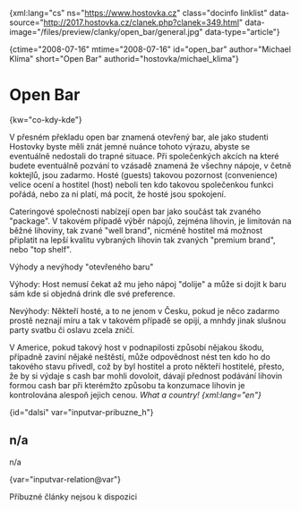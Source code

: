 
{xml:lang="cs" ns="https://www.hostovka.cz" class="docinfo linklist" data-source="http://2017.hostovka.cz/clanek.php?clanek=349.html" data-image="/files/preview/clanky/open_bar/general.jpg" data-type="article"}

{ctime="2008-07-16" mtime="2008-07-16" id="open\_bar" author="Michael Klíma" short="Open Bar" authorid="hostovka/michael\_klima"}

# Open Bar

<!-- generated attribute kw by user_updatekw.sh on 2020-07-05, do not edit -->

{kw="co-kdy-kde"}

V přesném překladu open bar znamená otevřený bar, ale jako studenti Hostovky byste měli znát jemné nuánce tohoto výrazu, abyste se eventuálně nedostali do trapné situace. Při společenkých akcích na které budete eventuálně pozvání to vzásadě znamená že všechny nápoje, v četně koktejlů, jsou zadarmo. Hosté (guests) takovou pozornost (convenience) velice ocení a hostitel (host) neboli ten kdo takovou společenkou funkci pořádá, nebo za ni platí, má pocit, že hosté jsou spokojení.

Cateringové společnosti nabízejí open bar jako součást tak zvaného "package". V takovém případě výběr nápojů, zejména lihovin, je limitován na běžné lihoviny, tak zvané "well brand", nicméně hostitel má možnost připlatit na lepší kvalitu vybraných lihovin tak zvaných "premium brand", nebo "top shelf".

Výhody a nevýhody "otevřeného baru"

Výhody: Host nemusí čekat až mu jeho nápoj "dolije" a může si dojit k baru sám kde si objedná drink dle své preference.

Nevýhody: Někteří hosté, a to ne jenom v Česku, pokud je něco zadarmo prostě neznají míru a tak v takovém případě se opijí, a mnhdy jinak slušnou party svatbu či oslavu zcela zničí.

V Americe, pokud takový host v podnapilosti způsobí nějakou škodu, případně zaviní nějaké neštěstí, může odpovědnost nést ten kdo ho do takového stavu přivedl, což by byl hostitel a proto někteří hostitelé, přesto, že by si výdaje s cash bar mohli dovoloit, dávají přednost podávání lihovin formou cash bar při kterémžto způsobu ta konzumace lihovin je kontrolována alespoň jejich cenou. _What a country! {xml:lang="en"}_

{id="dalsi" var="inputvar-pribuzne_h"}

## n/a

n/a

{var="inputvar-relation@var"}

Příbuzné články nejsou k dispozici

